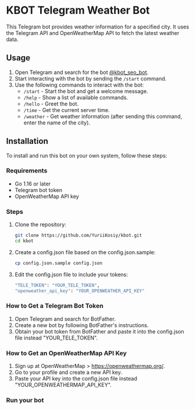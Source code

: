 # KBOT Telegram Weather Bot

This Telegram bot provides weather information for a specified city. It uses the Telegram API and OpenWeatherMap API to fetch the latest weather data.

## Usage

1. Open Telegram and search for the bot [@kbot_seo_bot](https://t.me/kbot_seo_bot).
2. Start interacting with the bot by sending the `/start` command.
3. Use the following commands to interact with the bot:
   - `/start` - Start the bot and get a welcome message.
   - `/help` - Show a list of available commands.
   - `/hello` - Greet the bot.
   - `/time` - Get the current server time.
   - `/weather` - Get weather information (after sending this command, enter the name of the city).

## Installation

To install and run this bot on your own system, follow these steps:

### Requirements

- Go 1.16 or later
- Telegram bot token
- OpenWeatherMap API key

### Steps

1. Clone the repository:
   ```sh
   git clone https://github.com/YuriiKosiy/kbot.git
   cd kbot

2. Create a config.json file based on the config.json.sample:
    ```sh
    cp config.json.sample config.json

3. Edit the config.json file to include your tokens:
     ```sh
    "TELE_TOKEN": "YOUR_TELE_TOKEN",
    "openweather_api_key": "YOUR_OPENWEATHER_API_KEY"

### How to Get a Telegram Bot Token

1. Open Telegram and search for BotFather.
2. Create a new bot by following BotFather's instructions.
3. Obtain your bot token from BotFather and paste it into the config.json file instead "YOUR_TELE_TOKEN".

### How to Get an OpenWeatherMap API Key

1. Sign up at OpenWeatherMap > https://openweathermap.org/.
2. Go to your profile and create a new API key.
3. Paste your API key into the config.json file instead "YOUR_OPENWEATHERMAP_API_KEY".

### Run your bot


